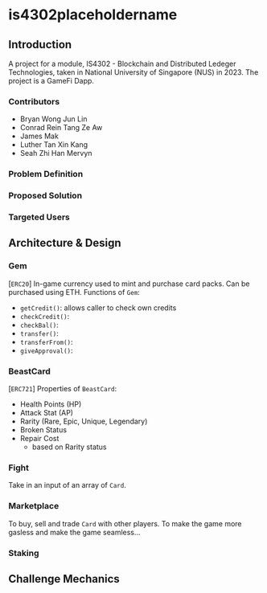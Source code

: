 # is4302placeholdername

## Introduction
A project for a module, IS4302 - Blockchain and Distributed Ledeger Technologies, taken in National University of Singapore (NUS) in 2023. The project is a GameFi Dapp.

### Contributors
- Bryan Wong Jun Lin
- Conrad Rein Tang Ze Aw
- James Mak
- Luther Tan Xin Kang
- Seah Zhi Han Mervyn

### Problem Definition

### Proposed Solution

### Targeted Users


## Architecture & Design

### Gem
[`ERC20`]
In-game currency used to mint and purchase card packs. Can be purchased using ETH.
Functions of `Gem`:
- `getCredit()`: allows caller to check own credits
- `checkCredit()`: 
- `checkBal()`:
- `transfer()`: 
- `transferFrom()`: 
- `giveApproval()`: 

### BeastCard
[`ERC721`]
Properties of `BeastCard`:
- Health Points (HP)
- Attack Stat (AP)
- Rarity (Rare, Epic, Unique, Legendary)
- Broken Status
- Repair Cost
  - based on Rarity status

### Fight
Take in an input of an array of `Card`.

### Marketplace
To buy, sell and trade `Card` with other players.
To make the game more gasless and make the game seamless... 

### Staking

## Challenge Mechanics

#